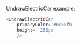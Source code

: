 UndrawElectricCar example:
```js 
<UndrawElectricCar
    primaryColor='#6c68fb'
    height= '250px'
    />
```